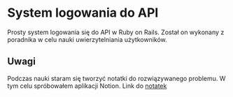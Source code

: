 # System logowania do API

 Prosty system logowania się do API w Ruby on Rails. Został on wykonany z poradnika w celu nauki uwierzytelniania użytkowników.

## Uwagi
Podczas nauki staram się tworzyć notatki do rozwiązywanego problemu. W tym celu spróbowałem aplikacji Notion. Link do [notatek](https://chiseled-hyacinth-5b9.notion.site/Notatki-z-programowania-daa2a35c881140b388ba5d25d2cf2521)





